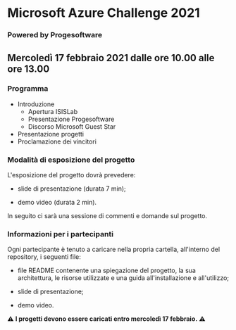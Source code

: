 # Microsoft Azure Challenge 2021
### Powered by Progesoftware


## Mercoledì 17 febbraio 2021 dalle ore 10.00 alle ore 13.00


### Programma
- Introduzione
    - Apertura ISISLab
    - Presentazione Progesoftware
    - Discorso Microsoft Guest Star
- Presentazione progetti
- Proclamazione dei vincitori

### Modalità di esposizione del progetto

L'esposizione del progetto dovrà prevedere:

- slide di presentazione (durata 7 min);

- demo video (durata 2 min).

In seguito ci sarà una sessione di commenti e domande sul progetto.

### Informazioni per i partecipanti

Ogni partecipante è tenuto a caricare nella propria cartella, all'interno del repository, i seguenti file:

- file README contenente una spiegazione del progetto, la sua architettura, le risorse utilizzate e una guida all'installazione e all'utilizzo;

- slide di presentazione;

- demo video.

⚠️ **I progetti devono essere caricati entro mercoledì 17 febbraio.** ⚠️
